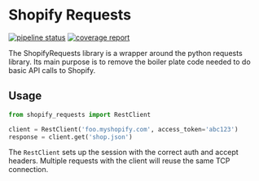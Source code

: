 # Shopify Requests
[![pipeline status](https://gitlab.com/perobertson/shopify-requests/badges/master/pipeline.svg)](https://gitlab.com/perobertson/shopify-requests/commits/master)
[![coverage report](https://gitlab.com/perobertson/shopify-requests/badges/master/coverage.svg)](https://gitlab.com/perobertson/shopify-requests/commits/master)

The ShopifyRequests library is a wrapper around the python requests library.
Its main purpose is to remove the boiler plate code needed to do basic API calls to Shopify.

## Usage
```python
from shopify_requests import RestClient

client = RestClient('foo.myshopify.com', access_token='abc123')
response = client.get('shop.json')
```
The `RestClient` sets up the session with the correct auth and accept headers.
Multiple requests with the client will reuse the same TCP connection.
